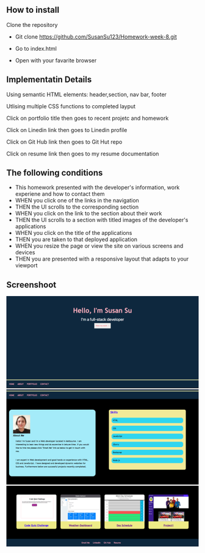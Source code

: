 ## How to install

Clone the repository
* Git clone https://github.com/SusanSu123/Homework-week-8.git

* Go to index.html

* Open with your favarite browser


## Implementatin Details

Using semantic HTML elements: header,section, nav bar, footer

Utlising multiple CSS functions to completed layput

Click on portfolio title then goes to recent projetc and homework

Click on Linedin link then goes to Linedin profile

Click on Git Hub link then goes to Git Hut repo

Click on resume link then goes to my resume documentation


## The following conditions

* This homework presented with the developer's information, work experiene and how to contact them
* WHEN you click one of the links in the navigation
* THEN the UI scrolls to the corresponding section
* WHEN you click on the link to the section about their work
* THEN the UI scrolls to a section with titled images of the developer's applications
* WHEN you click on the title of the applications
* THEN you are taken to that deployed application
* WHEN you resize the page or view the site on various screens and devices
* THEN you are presented with a responsive layout that adapts to your viewport

## Screenshoot

![demo](/assets/Images/one.png)
![demo](/assets/Images/two.png)
![demo](/assets/Images/three.png)


  
